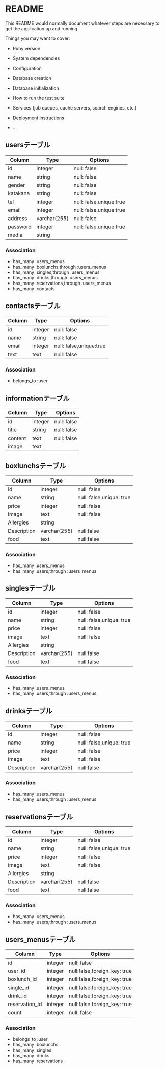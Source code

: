 # README

This README would normally document whatever steps are necessary to get the
application up and running.

Things you may want to cover:

* Ruby version

* System dependencies

* Configuration

* Database creation

* Database initialization

* How to run the test suite

* Services (job queues, cache servers, search engines, etc.)

* Deployment instructions

* ...


## usersテーブル

|Column|Type|Options|
|------|----|-------|
|id|integer|null: false|
|name|string|null: false|
|gender|string|null: false|
|katakana|string|null: false|
|tel|integer|null: false,unique:true|
|email|integer|null: false,unique:true|
|address|varchar(255)|null: false|
|password|integer|null: false.unique:true|
|media|string||

### Association
- has_many :users_menus
- has_many :boxlunchs,through :users_menus
- has_many :singles,through :users_menus
- has_many :drinks,through :users_menus
- has_many :reservations,through :users_menus
- has_many :contacts

## contactsテーブル
|Column|Type|Options|
|------|----|-------|
|id|integer|null: false|
|name|string|null: false|
|email|integer|null: false,unique:true|
|text|text|null: false|

### Association
- belongs_to :user

## informationテーブル
|Column|Type|Options|
|------|----|-------|
|id|integer|null: false|
|title|string|null: false|
|content|text|null: false|
|image|text||


## boxlunchsテーブル

|Column|Type|Options|
|------|----|-------|
|id|integer|null: false|
|name|string|null: false,unique: true|
|price|integer|null: false|
|image|text|null: false|
|Allergies|string||
|Description|varchar(255)|null:false|
|food|text|null:false|

### Association
- has_many :users_menus
- has_many :users,through :users_menus

## singlesテーブル

|Column|Type|Options|
|------|----|-------|
|id|integer|null: false|
|name|string|null: false,unique: true|
|price|integer|null: false|
|image|text|null: false|
|Allergies|string||
|Description|varchar(255)|null:false|
|food|text|null:false|

### Association
- has_many :users_menus
- has_many :users,through :users_menus

## drinksテーブル

|Column|Type|Options|
|------|----|-------|
|id|integer|null: false|
|name|string|null: false,unique: true|
|price|integer|null: false|
|image|text|null: false|
|Description|varchar(255)|null:false|

### Association
- has_many :users_menus
- has_many :users,through :users_menus

## reservationsテーブル

|Column|Type|Options|
|------|----|-------|
|id|integer|null: false|
|name|string|null: false,unique: true|
|price|integer|null: false|
|image|text|null: false|
|Allergies|string||
|Description|varchar(255)|null:false|
|food|text|null:false|

### Association
- has_many :users_menus
- has_many :users,through :users_menus

## users_menusテーブル

|Column|Type|Options|
|------|----|-------|
|id|integer|null: false|
|user_id|integer|null:false,foreign_key: true|
|boxlunch_id|integer|null:false,foreign_key: true|
|single_id|integer|null:false,foreign_key: true|
|drink_id|integer|null:false,foreign_key: true|
|reservation_id|integer|null:false,foreign_key: true|
|count|integer|null: false|

### Association
- belongs_to :user
- has_many :boxlunchs
- has_many :singles
- has_many :drinks
- has_many :reservations
